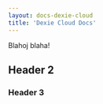```yaml
---
layout: docs-dexie-cloud
title: 'Dexie Cloud Docs'
---
```


Blahoj blaha!

## Header 2

### Header 3
